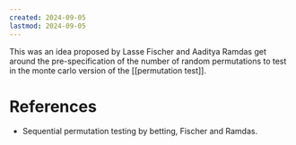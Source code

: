 ```yaml
---
created: 2024-09-05
lastmod: 2024-09-05
---
```

This was an idea proposed by Lasse Fischer and Aaditya Ramdas get around the pre-specification of the number of random permutations to test in the monte carlo version of the [[permutation test]]. 



# References 
- Sequential permutation testing by betting, Fischer and Ramdas. 